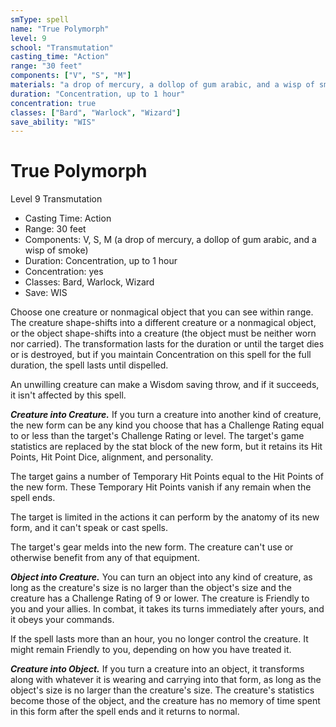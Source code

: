 ```yaml
---
smType: spell
name: "True Polymorph"
level: 9
school: "Transmutation"
casting_time: "Action"
range: "30 feet"
components: ["V", "S", "M"]
materials: "a drop of mercury, a dollop of gum arabic, and a wisp of smoke"
duration: "Concentration, up to 1 hour"
concentration: true
classes: ["Bard", "Warlock", "Wizard"]
save_ability: "WIS"
---
```


# True Polymorph
Level 9 Transmutation

- Casting Time: Action
- Range: 30 feet
- Components: V, S, M (a drop of mercury, a dollop of gum arabic, and a wisp of smoke)
- Duration: Concentration, up to 1 hour
- Concentration: yes
- Classes: Bard, Warlock, Wizard
- Save: WIS

Choose one creature or nonmagical object that you can see within range. The creature shape-shifts into a different creature or a nonmagical object, or the object shape-shifts into a creature (the object must be neither worn nor carried). The transformation lasts for the duration or until the target dies or is destroyed, but if you maintain Concentration on this spell for the full duration, the spell lasts until dispelled.

An unwilling creature can make a Wisdom saving throw, and if it succeeds, it isn't affected by this spell.

**_Creature into Creature._** If you turn a creature into another kind of creature, the new form can be any kind you choose that has a Challenge Rating equal to or less than the target's Challenge Rating or level. The target's game statistics are replaced by the stat block of the new form, but it retains its Hit Points, Hit Point Dice, alignment, and personality.

The target gains a number of Temporary Hit Points equal to the Hit Points of the new form. These Temporary Hit Points vanish if any remain when the spell ends.

The target is limited in the actions it can perform by the anatomy of its new form, and it can't speak or cast spells.

The target's gear melds into the new form. The creature can't use or otherwise benefit from any of that equipment.

**_Object into Creature._** You can turn an object into any kind of creature, as long as the creature's size is no larger than the object's size and the creature has a Challenge Rating of 9 or lower. The creature is Friendly to you and your allies. In combat, it takes its turns immediately after yours, and it obeys your commands.

If the spell lasts more than an hour, you no longer control the creature. It might remain Friendly to you, depending on how you have treated it.

**_Creature into Object._** If you turn a creature into an object, it transforms along with whatever it is wearing and carrying into that form, as long as the object's size is no larger than the creature's size. The creature's statistics become those of the object, and the creature has no memory of time spent in this form after the spell ends and it returns to normal.

